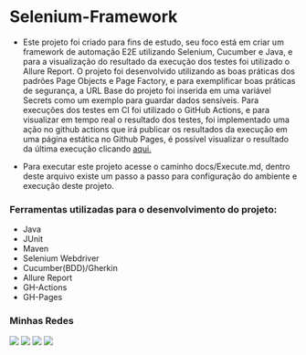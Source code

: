 # Selenium-Framework
- Este projeto foi criado para fins de estudo, seu foco está em criar um framework de automação E2E utilizando Selenium,
Cucumber e Java, e para a visualização do resultado da execução dos testes foi utilizado o Allure Report. O projeto foi
desenvolvido utilizando as boas práticas dos padrões Page Objects e Page Factory, e para exemplificar boas práticas de
segurança, a URL Base do projeto foi inserida em uma variável Secrets como um exemplo para guardar dados sensíveis. Para
execuções dos testes em CI foi utilizado o GitHub Actions, e para visualizar em tempo real o resultado dos testes,
foi implementado uma ação no github actions que irá publicar os resultados da execução em uma página estática no
Github Pages, é possível visualizar o resultado da última execução clicando <a href="https://juliosantosjob.github.io/Selenium-Framework">aqui.</a>

<p>

- Para executar este projeto acesse o caminho docs/Execute.md, dentro deste arquivo existe um passo a passo para 
   configuração do ambiente e execução deste projeto.
   
<p>
   
### Ferramentas utilizadas para o desenvolvimento do projeto:
- Java
- JUnit
- Maven
- Selenium Webdriver
- Cucumber(BDD)/Gherkin
- Allure Report
- GH-Actions
- GH-Pages
   
 ### Minhas Redes
   [<img src="https://img.shields.io/badge/linkedin-%230077B5.svg?&style=for-the-badge&logo=linkedin&logoColor=white" />](https://www.linkedin.com/in/julio-santos-43428019b)
   [<img src = "https://img.shields.io/badge/instagram-%23E4405F.svg?&style=for-the-badge&logo=instagram&logoColor=white">](https://www.instagram.com/juli0sts/)
   [<img src = "https://img.shields.io/badge/facebook-%231877F2.svg?&style=for-the-badge&logo=facebook&logoColor=white">](https://www.facebook.com/profile.php?id=100003793058455)
   <a href="mailto:julio958214@gmail.com"><img src="https://img.shields.io/badge/-Gmail-%23333?style=for-the-badge&logo=gmail&logoColor=white" target="_blank">
   </a>
